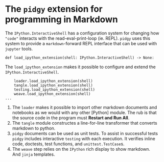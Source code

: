 # The `pidgy` extension for programming in Markdown

The `IPython.InteractiveShell` has a configuration system for changing how
`"code"` interacts with the read-eval-print-loop (ie. REPL). `pidgy` uses this
system to provide a `markdown`-forward REPL interface that can be used with
`jupyter` tools.

<!--

    import jupyter, notebook, IPython, mistune as markdown, IPython as python, ast, jinja2 as template, importnb, doctest, pathlib
    with importnb.Notebook(lazy=True):
        try: from . import loader, tangle
        except: import loader, tangle
    with loader.pidgyLoader(lazy=True):
        try: from . import weave, testing
        except: import weave, testing
-->

    def load_ipython_extension(shell: IPython.InteractiveShell) -> None:

The `load_ipython_extension` makes it possible to configure and extend the
`IPython.InteractiveShell`.

        loader.load_ipython_extension(shell)
        tangle.load_ipython_extension(shell)
        testing.load_ipython_extension(shell)
        weave.load_ipython_extension(shell)
    ...

1. The `loader` makes it possible to import other markdown documents and
   notebooks as we would with any other [Python] module. The rub is that
   the source code in the program must **Restart and Run All**.
2. The `tangle` module constructes a line-for-line transformer that
   converts markdown to python.
3. `pidgy` documents can be used as unit tests. To assist in successful
   tests `pidgy` includes interactive `testing` with each execution. It
   verifies inline code, doctests, test functions, and
   `unittest.TestCase`s.
4. The `weave` step relies on the `IPython` rich display to show markdown.
   And `jinja` templates.

<!--

    def unload_ipython_extension(shell):

`unload_ipython_extension` unloads all the extensions loads in `load_ipython_extension`.

        for x in (weave, testing, tangle):
            x.unload_ipython_extension(shell)

-->
